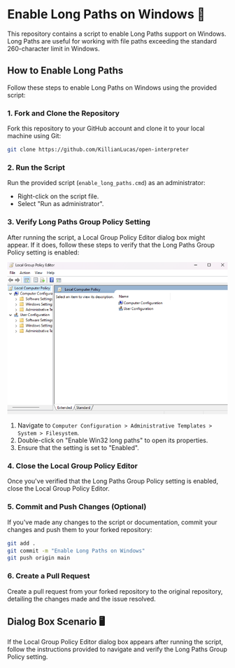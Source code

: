 # Enable Long Paths on Windows 🚀

This repository contains a script to enable Long Paths support on Windows. Long Paths are useful for working with file paths exceeding the standard 260-character limit in Windows.

## How to Enable Long Paths

Follow these steps to enable Long Paths on Windows using the provided script:

### 1. Fork and Clone the Repository

Fork this repository to your GitHub account and clone it to your local machine using Git:

```bash
git clone https://github.com/KillianLucas/open-interpreter
```

### 2. Run the Script

Run the provided script (`enable_long_paths.cmd`) as an administrator:

- Right-click on the script file.
- Select "Run as administrator".

### 3. Verify Long Paths Group Policy Setting

After running the script, a Local Group Policy Editor dialog box might appear. If it does, follow these steps to verify that the Long Paths Group Policy setting is enabled:

![pop up](https://github.com/855princekumar/open-interpreter/blob/main/fix-enable-long-paths/after%20running%20the%20script%20if%20this%20appears.png)

1. Navigate to `Computer Configuration > Administrative Templates > System > Filesystem`.
2. Double-click on "Enable Win32 long paths" to open its properties.
3. Ensure that the setting is set to "Enabled".

### 4. Close the Local Group Policy Editor

Once you've verified that the Long Paths Group Policy setting is enabled, close the Local Group Policy Editor.

### 5. Commit and Push Changes (Optional)

If you've made any changes to the script or documentation, commit your changes and push them to your forked repository:

```bash
git add .
git commit -m "Enable Long Paths on Windows"
git push origin main
```

### 6. Create a Pull Request

Create a pull request from your forked repository to the original repository, detailing the changes made and the issue resolved.

## Dialog Box Scenario 🖥️

If the Local Group Policy Editor dialog box appears after running the script, follow the instructions provided to navigate and verify the Long Paths Group Policy setting.
